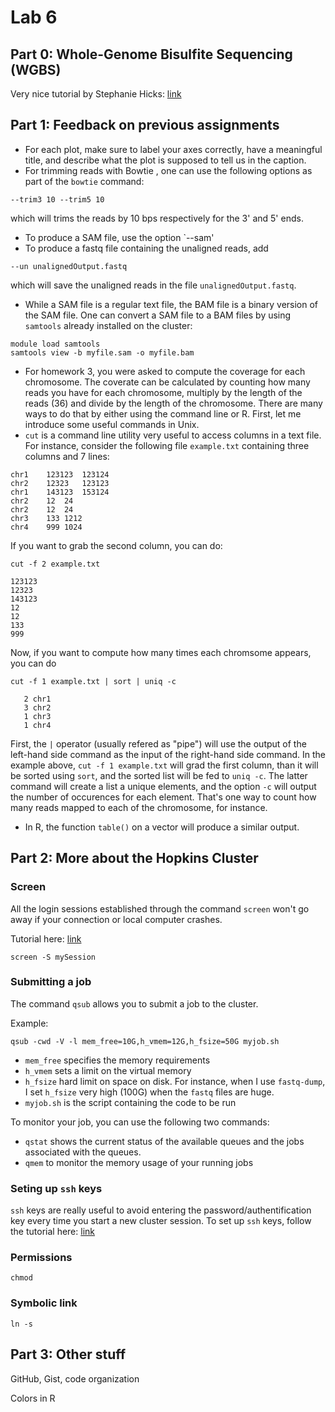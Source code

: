# Lab 6

## Part 0: Whole-Genome Bisulfite Sequencing (WGBS)

Very nice tutorial by Stephanie Hicks: [link](https://github.com/genomicsclass/colonCancerWGBS/blob/master/scripts/createObject.Rmd)

## Part 1: Feedback on previous assignments

- For each plot, make sure to label your axes correctly, have a meaningful title, and describe what the plot is supposed to tell us in the caption. 
- For trimming reads with Bowtie , one can use the following options as part of the `bowtie` command:
```
--trim3 10 --trim5 10 
```
which will trims the reads by 10 bps respectively for the 3' and 5' ends. 
- To produce a SAM file, use the option `--sam'
- To produce a fastq file containing the unaligned reads, add
```
--un unalignedOutput.fastq
```
which will save the unaligned reads in the file `unalignedOutput.fastq`.
- While a SAM file is a regular text file, the BAM file is a binary version of the SAM file. One can convert a SAM file to a BAM files by using `samtools` already installed on the cluster:
```
module load samtools
samtools view -b myfile.sam -o myfile.bam
```
- For homework 3, you were asked to compute the coverage for each chromosome. The coverate can be calculated by counting how many reads you have for each chromosome, multiply by the length of the reads (36) and divide by the length of the chromosome. There are many ways to do that by either using the command line or R. First, let me introduce some useful commands in Unix.
- `cut` is a command line utility very useful to access columns in a text file. For instance, consider the following file `example.txt` containing three columns and 7 lines: 
```
chr1	123123	123124
chr2	12323	123123
chr1	143123	153124
chr2	12	24
chr2	12	24
chr3	133	1212
chr4	999	1024
```
If you want to grab the second column, you can do:
```
cut -f 2 example.txt

123123
12323
143123
12
12
133
999
```
Now, if you want to compute how many times each chromsome appears, you can do
```
cut -f 1 example.txt | sort | uniq -c

   2 chr1
   3 chr2
   1 chr3
   1 chr4
```
First, the `|` operator (usually refered as "pipe") will use the output of the left-hand side command as the input of the right-hand side command. In the example above, `cut -f 1 example.txt` will grad the first column, than it will be sorted using `sort`, and the sorted list will be fed to `uniq -c`. The latter command will create a list a unique elements, and the option `-c` will output the  number of occurences for each element. That's one way to count how many reads mapped to each of the chromosome, for instance. 
- In R, the function `table()` on a vector will produce a similar output. 

## Part 2: More about the Hopkins Cluster

### Screen 

All the login sessions established through the command `screen` won't go away if your connection or local computer crashes. 

Tutorial here: [link](https://kb.iu.edu/d/acuy)

```
screen -S mySession 
```

### Submitting a job

The command `qsub` allows you to submit a job to the cluster. 

Example:
```
qsub -cwd -V -l mem_free=10G,h_vmem=12G,h_fsize=50G myjob.sh
```
- `mem_free` specifies the memory requirements 
- `h_vmem` sets a limit on the virtual memory
- `h_fsize` hard limit on space on disk. For instance, when I use `fastq-dump`, I set `h_fsize` very high (100G) when the `fastq` files are huge. 
- `myjob.sh` is the script containing the code to be run

To monitor your job, you can use the following two commands:
- `qstat` shows the current status of  the  available queues  and  the  jobs  associated  with the queues.
- `qmem` to monitor the memory usage of your running jobs


### Seting up `ssh` keys

`ssh` keys are really useful to avoid entering the password/authentification key every time you start a new cluster session. To set up `ssh` keys, follow the tutorial here: [link](https://jhpce.jhu.edu/knowledge-base/authentication/login/)

### Permissions

`chmod`

### Symbolic link

`ln -s`

## Part 3: Other stuff

GitHub, Gist, code organization

Colors in R 







